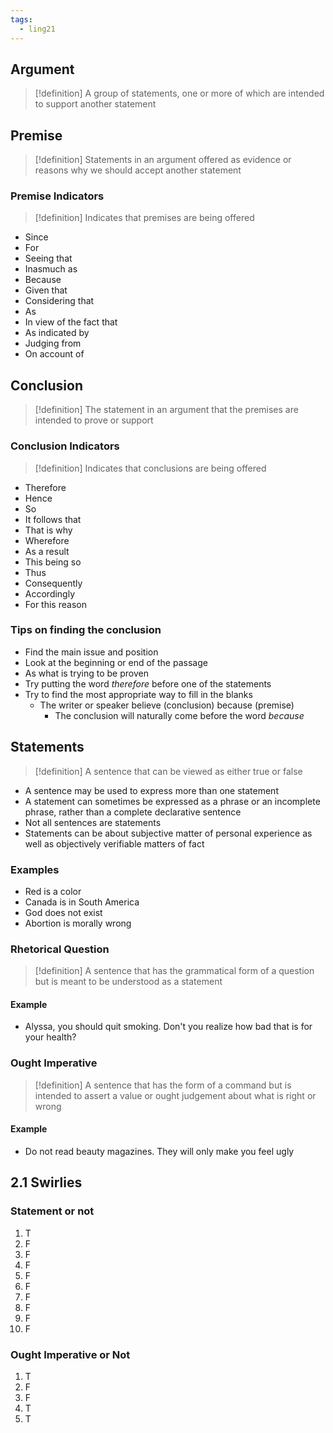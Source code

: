 ```yaml
---
tags:
  - ling21
---
```

## Argument
>[!definition]
>A group of statements, one or more of which are intended to support another statement

## Premise
>[!definition]
>Statements in an argument offered as evidence or reasons why we should accept another statement
### Premise Indicators
>[!definition]
>Indicates that premises are being offered

- Since
- For
- Seeing that
- Inasmuch as
- Because
- Given that
- Considering that
- As
- In view of the fact that
- As indicated by
- Judging from
- On account of 
## Conclusion
>[!definition]
>The statement in an argument that the premises are intended to prove or support
### Conclusion Indicators
>[!definition]
>Indicates that conclusions are being offered

- Therefore
- Hence
- So
- It follows that
- That is why
- Wherefore
- As a result
- This being so
- Thus
- Consequently
- Accordingly
- For this reason
### Tips on finding the conclusion
- Find the main issue and position
- Look at the beginning or end of the passage
- As what is trying to be proven
- Try putting the word *therefore* before one of the statements
- Try to find the most appropriate way to fill in the blanks
	- The writer or speaker believe (conclusion) because (premise)
		- The conclusion will naturally come before the word *because*
## Statements
>[!definition]
>A sentence that can be viewed as either true or false
- A sentence may be used to express more than one statement
- A statement can sometimes be expressed as a phrase or an incomplete phrase, rather than a complete declarative sentence
- Not all sentences are statements
- Statements can be about subjective matter of personal experience as well as objectively verifiable matters of fact
### Examples
- Red is a color
- Canada is in South America
- God does not exist
- Abortion is morally wrong
### Rhetorical Question
>[!definition]
>A sentence that has the grammatical form of a question but is meant to be understood as a statement
#### Example
- Alyssa, you should quit smoking. Don't you realize how bad that is for your health?
### Ought Imperative
>[!definition]
>A sentence that has the form of a command but is intended to assert a value or ought judgement about what is right or wrong

#### Example
- Do not read beauty magazines. They will only make you feel ugly
## 2.1 Swirlies
### Statement or not
1. T
2. F
3. F
4. F
5. F
6. F
7. F
8. F
9. F
10. F
### Ought Imperative or Not
1. T
2. F
3. F
4. T
5. T